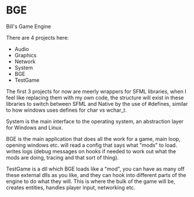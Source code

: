 # BGE
Bill's Game Engine

There are 4 projects here:
 - Audio
 - Graphics
 - Network
 - System
 - BGE
 - TestGame
 
The first 3 projects for now are meerly wrappers for SFML libraries, when I feel like replacing them with my own code, the structure will exist in these libraries to switch between SFML and Native by the use of #defines, similar to how windows uses defines for char vs wchar_t.

System is the main interface to the operating system, an abstraction layer for Windows and Linux.

BGE is the main application that does all the work for a game, main loop, opening windows etc.
will read a config that says what "mods" to load. writes logs (debug messages on hooks if needed to work out what the mods are doing, tracing and that sort of thing).

TestGame is a dll which BGE loads like a "mod", you can have as many off these external dlls as you like, and they can hook into different parts of the engine to do what they will.
This is where the bulk of the game will be, creates entities, handles player input, networking etc.
